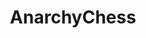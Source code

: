 ---
title: AnarchyChess
crosslinks:
- chess
- PlayMe
- interestingasfuck
- makinghiphop
- softwaregore
- funny
- xkcd
- gifs
- malaysia
---